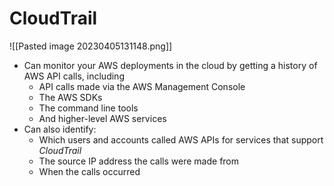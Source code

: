 # CloudTrail
![[Pasted image 20230405131148.png]]
- Can monitor your AWS deployments in the cloud by getting a history of AWS API calls, including
	- API calls made via the AWS Management Console
	- The AWS SDKs
	- The command line tools
	- And higher-level AWS services
- Can also identify:
	- Which users and accounts called AWS APIs for services that support *CloudTrail*
	- The source IP address the calls were made from
	- When the calls occurred
